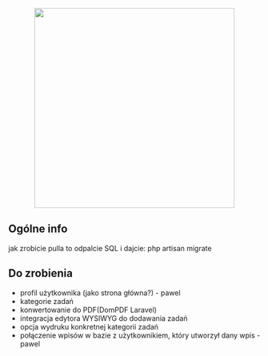 <p align="center"><a href="https://laravel.com" target="_blank"><img src="https://raw.githubusercontent.com/laravel/art/master/logo-lockup/5%20SVG/2%20CMYK/1%20Full%20Color/laravel-logolockup-cmyk-red.svg" width="400"></a></p>

## Ogólne info

jak zrobicie pulla to odpalcie SQL i dajcie: 
php artisan migrate

## Do zrobienia
* profil użytkownika (jako strona główna?) - pawel 
* kategorie zadań
* konwertowanie do PDF(DomPDF Laravel)
* integracja edytora WYSIWYG do dodawania zadań
* opcja wydruku konkretnej kategorii zadań
* połączenie wpisów w bazie z użytkownikiem, który utworzył dany wpis -pawel
